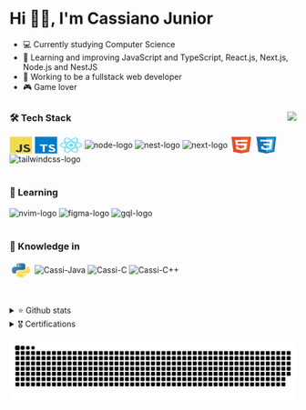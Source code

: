 # Hi 👋🏽, I'm Cassiano Junior

- 💻 Currently studying Computer Science
- 🔭 Learning and improving JavaScript and TypeScript, React.js, Next.js, Node.js and NestJS
- 🧐 Working to be a fullstack web developer
- 🎮 Game lover

 ##
<img align="right" src="https://user-images.githubusercontent.com/84094066/189259930-54445e31-a198-4a5c-a573-452959904b2d.gif" height="230"/>

### 🛠 Tech Stack
<div align="left" style="display: inline_block">
  <img title="JavaScript" align="center" alt="javascript-logo" height="30" width="40" src="https://raw.githubusercontent.com/devicons/devicon/master/icons/javascript/javascript-original.svg">
  <img title="TypeScript" align="center" alt="ypescript-logo" height="30" width="40" src="https://raw.githubusercontent.com/devicons/devicon/master/icons/typescript/typescript-original.svg">
  <img title="ReactJS" align="center" alt="react-logo" height="30" width="40" src="https://raw.githubusercontent.com/devicons/devicon/master/icons/react/react-original.svg">
  <img title="NodeJS" align="center" alt="node-logo" height="30" width="40" src="https://cdn.jsdelivr.net/gh/devicons/devicon/icons/nodejs/nodejs-original.svg">
  <img title="NestJS" align="center" alt="nest-logo" height="30" width="40" src="https://cdn.jsdelivr.net/gh/devicons/devicon@latest/icons/nestjs/nestjs-original.svg">
  <img title="NextJS" align="center" alt="next-logo" height="30" width="40" src="https://cdn.jsdelivr.net/gh/devicons/devicon/icons/nextjs/nextjs-original.svg" />
  <img title="HTML5" align="center" alt="html-logo" height="30" width="40" src="https://raw.githubusercontent.com/devicons/devicon/master/icons/html5/html5-original.svg">
  <img title="CSS3" align="center" alt="css-logo" height="30" width="40" src="https://raw.githubusercontent.com/devicons/devicon/master/icons/css3/css3-original.svg">
  <img title="TailwindCSS" align="center" alt="tailwindcss-logo" height="30" width="40" src="https://cdn.jsdelivr.net/gh/devicons/devicon@latest/icons/tailwindcss/tailwindcss-original.svg" />
</div>
<br/>

### 🧠 Learning
<div align="left" style="display: inline_block">
  <img title="NeoVim" align="center" alt="nvim-logo" height="30" width="40" src="https://cdn.jsdelivr.net/gh/devicons/devicon@latest/icons/neovim/neovim-original.svg" /> 
  <img title="Figma" align="center" alt="figma-logo" height="30" width="40" src="https://cdn.jsdelivr.net/gh/devicons/devicon/icons/figma/figma-original.svg" />
  <img title="GraphQL" align="center" alt="gql-logo" height="30" width="40" src="https://cdn.jsdelivr.net/gh/devicons/devicon/icons/graphql/graphql-plain-wordmark.svg" />
  
</div>
<br/>

### 🤯 Knowledge in
<div align="left" style="display: inline_block">
  <img title="Python" align="center" alt="Cassi-Python" height="30" width="40" src="https://raw.githubusercontent.com/devicons/devicon/master/icons/python/python-original.svg"> 
  <img title="Java" align="center" alt="Cassi-Java" height="30" width="40" src="https://cdn.jsdelivr.net/gh/devicons/devicon/icons/java/java-original-wordmark.svg">
  <img title="C" align="center" alt="Cassi-C" height="30" width="40" src="https://cdn.jsdelivr.net/gh/devicons/devicon/icons/c/c-original.svg">
  <img title="C++" align="center" alt="Cassi-C++" height="30" width="40" src="https://cdn.jsdelivr.net/gh/devicons/devicon/icons/cplusplus/cplusplus-original.svg">
</div>

<br/>

##
<div align="center">
 <div align="left">
  <details>
   <summary>⭐ Github stats</summary>
   <br/>
   <a href="https://github.com/CassianoJunior">
   <img height="170em" src="https://github-readme-stats.vercel.app/api?username=cassianojunior&show_icons=true&theme=tokyonight&include_all_commits=true&count_private=true"/>
   
   </a>
  <a href="https://github.com/CassianoJunior">
   <img height="170em" src="https://github-readme-stats.vercel.app/api/top-langs/?username=CassianoJunior&layout=compact&langs_count=7&theme=tokyonight"/>
  </a>
  </details>
 </div>
 
<div align="center">
 <div align="left">
  <details>
   <summary>🎖️ Certifications</summary>
   <ul>
    <li><a href="https://www.hackerrank.com/certificates/b2708df3160c">JavaScript (Intermediate) Certificate by HackerRank</a></li>
    <li><a href="https://www.hackerrank.com/certificates/9bc05b1a074a">Rest API (Intermediate) Certificate by HackerRank</a></li>
   </ul>
  </details>
 </div>

</div>
 
![Snake animation](https://github.com/CassianoJunior/CassianoJunior/blob/output/github-snake-dark.svg)
